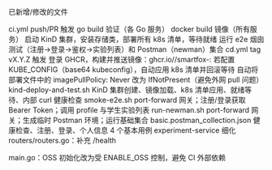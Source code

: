 已新增/修改的文件

ci.yml
push/PR 触发
go build 验证（各 Go 服务）
docker build 镜像（所有服务）
启动 KinD 集群，安装存储类，部署所有 k8s 清单，等待就绪
运行 e2e 烟囱测试（注册→登录→鉴权→实验列表）和 Postman（newman）集合
cd.yml
tag vX.Y.Z 触发
登录 GHCR，构建并推送镜像：ghcr.io/<owner>/smartfox-<service>:<tag>
若配置 KUBE_CONFIG（base64 kubeconfig），自动应用 k8s 清单并回滚等待
自动将部署文件中的 imagePullPolicy: Never 改为 IfNotPresent（避免外网 pull 问题）
kind-deploy-and-test.sh
KinD 集群创建、镜像加载、k8s 清单应用、就绪等待、内部 curl 健康检查
smoke-e2e.sh
port-forward 网关；注册/登录获取 Bearer Token；调用 profile 与学生实验列表
run-newman.sh
port-forward 网关；生成临时 Postman 环境；运行基础集合
basic.postman_collection.json
健康检查、注册、登录、个人信息 4 个基本用例
experiment-service 细化
routers/routers.go：补充 /health

main.go：OSS 初始化改为受 ENABLE_OSS 控制，避免 CI 外部依赖



